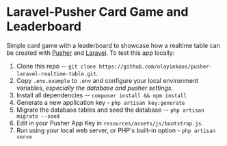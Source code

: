 # Laravel-Pusher Card Game and Leaderboard
Simple card game with a leaderboard to showcase how a realtime table can be created with [Pusher](https://pusher.com/) and [Laravel](https://laravel.com). To test this app locally:
1. Clone this repo -- `git clone https://github.com/olayinkaos/pusher-laravel-realtime-table.git`.
2. Copy `.env.example` to `.env` and configure your local environment variables, *especially the database and pusher settings*.
3. Install all dependencies -- `composer install && npm install`
4. Generate a new application key - `php artisan key:generate`
5. Migrate the database tables and seed the database -- `php artisan migrate --seed`
6. Edit in your Pusher App Key in `resources/assets/js/bootstrap.js`.
7. Run using your local web server, or PHP's built-in option - `php artisan serve`